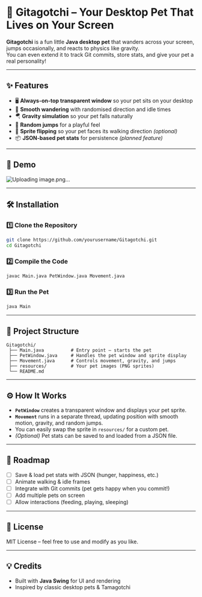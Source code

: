 # 🐾 Gitagotchi – Your Desktop Pet That Lives on Your Screen

**Gitagotchi** is a fun little **Java desktop pet** that wanders across your screen, jumps occasionally, and reacts to physics like gravity.  
You can even extend it to track Git commits, store stats, and give your pet a real personality!  

---

## ✨ Features
- 🖥 **Always-on-top transparent window** so your pet sits on your desktop  
- 🏃 **Smooth wandering** with randomised direction and idle times  
- 🪂 **Gravity simulation** so your pet falls naturally  
- 🐇 **Random jumps** for a playful feel  
- 🔄 **Sprite flipping** so your pet faces its walking direction *(optional)*  
- 📦 **JSON-based pet stats** for persistence *(planned feature)*

---

## 📸 Demo  
![Uploading image.png…]()


---

## 🛠 Installation

### 1️⃣ Clone the Repository
```bash
git clone https://github.com/yourusername/Gitagotchi.git
cd Gitagotchi
```

### 2️⃣ Compile the Code
```bash
javac Main.java PetWindow.java Movement.java
```

### 3️⃣ Run the Pet
```bash
java Main
```

---

## 📂 Project Structure
```
Gitagotchi/
 ├── Main.java          # Entry point – starts the pet
 ├── PetWindow.java     # Handles the pet window and sprite display
 ├── Movement.java      # Controls movement, gravity, and jumps
 ├── resources/         # Your pet images (PNG sprites)
 └── README.md
```

---

## ⚙️ How It Works
- **`PetWindow`** creates a transparent window and displays your pet sprite.  
- **`Movement`** runs in a separate thread, updating position with smooth motion, gravity, and random jumps.  
- You can easily swap the sprite in `resources/` for a custom pet.  
- *(Optional)* Pet stats can be saved to and loaded from a JSON file.

---

## 🐾 Roadmap
- [ ] Save & load pet stats with JSON (hunger, happiness, etc.)  
- [ ] Animate walking & idle frames  
- [ ] Integrate with Git commits (pet gets happy when you commit!)  
- [ ] Add multiple pets on screen  
- [ ] Allow interactions (feeding, playing, sleeping)

---

## 📜 License
MIT License – feel free to use and modify as you like.

---

## 💡 Credits
- Built with **Java Swing** for UI and rendering  
- Inspired by classic desktop pets & Tamagotchi  
